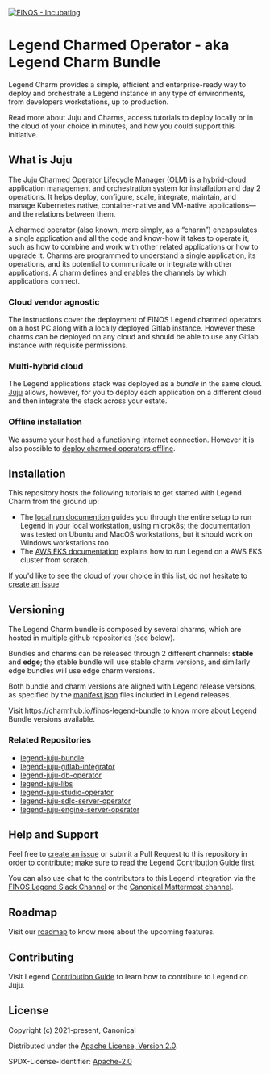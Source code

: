 [![FINOS - Incubating](https://cdn.jsdelivr.net/gh/finos/contrib-toolbox@main/images/badge-incubating.svg)](https://github.com/finos/community/blob/master/governance/Software-Projects/Project-Lifecycle.md#incubating-projects)

# Legend Charmed Operator - aka Legend Charm Bundle
Legend Charm provides a simple, efficient and enterprise-ready way to deploy and orchestrate a Legend instance in any type of environments, from developers workstations, up to production.

Read more about Juju and Charms, access tutorials to deploy locally or in the cloud of your choice in minutes, and how you could support this initiative.

## What is Juju
The [Juju Charmed Operator Lifecycle Manager (OLM)](https://juju.is/docs/olm) is a hybrid-cloud application management and orchestration system for installation and day 2 operations. It helps deploy, configure, scale, integrate, maintain, and manage Kubernetes native, container-native and VM-native applications—and the relations between them.

A charmed operator (also known, more simply, as a “charm”) encapsulates a single application and all the code and know-how it takes to operate it, such as how to combine and work with other related applications or how to upgrade it. Charms are programmed to understand a single application, its operations, and its potential to communicate or integrate with other applications. A charm defines and enables the channels by which applications connect.

### Cloud vendor agnostic
The instructions cover the deployment of FINOS Legend charmed operators on a host PC along with a locally deployed Gitlab instance. However these charms can be deployed on any cloud and should be able to use any Gitlab instance with requisite permissions.

### Multi-hybrid cloud
The Legend applications stack was deployed as a _bundle_ in the same cloud. [Juju](https://juju.is/) allows, however, for you to deploy each application on a different cloud and then integrate the stack across your estate.

### Offline installation
We assume your host had a functioning Internet connection. However it is also possible to [deploy charmed operators offline](https://juju.is/docs/olm/working-offline).

## Installation
This repository hosts the following tutorials to get started with Legend Charm from the ground up:
- The [local run documention](docs/deploy/local.md) guides you through the entire setup to run Legend in your local workstation, using microk8s; the documentation was tested on Ubuntu and MacOS workstations, but it should work on Windows workstations too
- The [AWS EKS documentation](docs/deploy/aws-eks.md) explains how to run Legend on a AWS EKS cluster from scratch.

If you'd like to see the cloud of your choice in this list, do not hesitate to [create an issue](https://github.com/finos/legend-integration-juju/issues)

## Versioning
The Legend Charm bundle is composed by several charms, which are hosted in multiple github repositories (see below).

Bundles and charms can be released through 2 different channels: **stable** and **edge**; the stable bundle will use stable charm versions, and similarly edge bundles will use edge charm versions.

Both bundle and charm versions are aligned with Legend release versions, as specified by the [manifest.json](https://github.com/finos/legend/tree/master/releases) files included in Legend releases.

Visit https://charmhub.io/finos-legend-bundle to know more about Legend Bundle versions available.

### Related Repositories
- [legend-juju-bundle](https://github.com/finos/legend-juju-bundle)
- [legend-juju-gitlab-integrator](https://github.com/finos/legend-juju-gitlab-integrator)
- [legend-juju-db-operator](https://github.com/finos/legend-juju-db-operator)
- [legend-juju-libs](https://github.com/finos/legend-juju-libs)
- [legend-juju-studio-operator](https://github.com/finos/legend-juju-studio-operator)
- [legend-juju-sdlc-server-operator](https://github.com/finos/legend-juju-sdlc-server-operator)
- [legend-juju-engine-server-operator](https://github.com/finos/legend-juju-engine-server-operator)

## Help and Support
Feel free to [create an issue](https://github.com/finos/legend-integration-juju/issues/new/choose) or submit a Pull Request to this repository in order to contribute; make sure to read the Legend [Contribution Guide](https://github.com/finos/legend/blob/main/CONTRIBUTING.md) first.

You can also use chat to the contributors to this Legend integration via the [FINOS Legend Slack Channel](finos-lf.slack.com) or the [Canonical Mattermost channel](https://chat.charmhub.io/charmhub/channels/charmed-legend).

## Roadmap
Visit our [roadmap](https://github.com/finos/legend#roadmap) to know more about the upcoming features.

## Contributing
Visit Legend [Contribution Guide](https://github.com/finos/legend/blob/main/CONTRIBUTING.md) to learn how to contribute to Legend on Juju.

## License
Copyright (c) 2021-present, Canonical

Distributed under the [Apache License, Version 2.0](http://www.apache.org/licenses/LICENSE-2.0).

SPDX-License-Identifier: [Apache-2.0](https://spdx.org/licenses/Apache-2.0)
